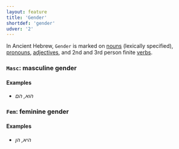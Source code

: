 ```yaml
---
layout: feature
title: 'Gender'
shortdef: 'gender'
udver: '2'
---
```


In Ancient Hebrew, `Gender` is marked on [nouns](hbo-pos/NOUN) (lexically specified), [pronouns](hbo-pos/PRON), [adjectives](hbo-pos/ADJ), and 2nd and 3rd person finite [verbs](hbo-pos/VERB).

### <a name="Masc">`Masc`</a>: masculine gender

#### Examples

* _הוא, הם_

### <a name="Fem">`Fem`</a>: feminine gender

#### Examples

* _היא, הן_

<!-- Interlanguage links updated Po 11. listopadu 2024, 20:09:42 CET -->
